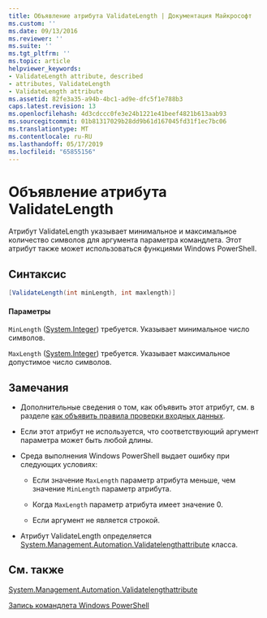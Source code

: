 ```yaml
---
title: Объявление атрибута ValidateLength | Документация Майкрософт
ms.custom: ''
ms.date: 09/13/2016
ms.reviewer: ''
ms.suite: ''
ms.tgt_pltfrm: ''
ms.topic: article
helpviewer_keywords:
- ValidateLength attribute, described
- attributes, ValidateLength
- ValidateLength attribute
ms.assetid: 82fe3a35-a94b-4bc1-ad9e-dfc5f1e788b3
caps.latest.revision: 13
ms.openlocfilehash: 4d3cdccc0fe3e24b1221e41beef4821b613aab93
ms.sourcegitcommit: 01b81317029b28dd9b61d167045fd31f1ec7bc06
ms.translationtype: MT
ms.contentlocale: ru-RU
ms.lasthandoff: 05/17/2019
ms.locfileid: "65855156"
---
```

# <a name="validatelength-attribute-declaration"></a>Объявление атрибута ValidateLength

Атрибут ValidateLength указывает минимальное и максимальное количество символов для аргумента параметра командлета. Этот атрибут также может использоваться функциями Windows PowerShell.

## <a name="syntax"></a>Синтаксис

```csharp
[ValidateLength(int minLength, int maxlength)]
```

#### <a name="parameters"></a>Параметры

`MinLength` ([System.Integer](/dotnet/api/System.Integer)) требуется. Указывает минимальное число символов.

`MaxLength` ([System.Integer](/dotnet/api/System.Integer)) требуется. Указывает максимальное допустимое число символов.

## <a name="remarks"></a>Замечания

- Дополнительные сведения о том, как объявить этот атрибут, см. в разделе [как объявить правила проверки входных данных](./how-to-validate-parameter-input.md).

- Если этот атрибут не используется, что соответствующий аргумент параметра может быть любой длины.

- Среда выполнения Windows PowerShell выдает ошибку при следующих условиях:

    - Если значение `MaxLength` параметр атрибута меньше, чем значение `MinLength` параметр атрибута.

    - Когда `MaxLength` параметр атрибута имеет значение 0.

    - Если аргумент не является строкой.

- Атрибут ValidateLength определяется [System.Management.Automation.Validatelengthattribute](/dotnet/api/System.Management.Automation.ValidateLengthAttribute) класса.

## <a name="see-also"></a>См. также

[System.Management.Automation.Validatelengthattribute](/dotnet/api/System.Management.Automation.ValidateLengthAttribute)

[Запись командлета Windows PowerShell](./writing-a-windows-powershell-cmdlet.md)
